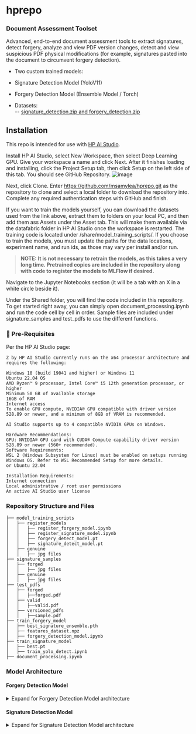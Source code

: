 # hprepo
 
### Document Assessment Toolset

Advanced, end-to-end document assessment tools to extract signatures, detect forgery, analyze and view PDF version changes, detect and view suspicious PDF physical modifications (for example, signatures pasted into the document to circumvent forgery detection).

- Two custom trained models:
 - Signature Detection Model (YoloV11)
 - Forgery Detection Model (Ensemble Model / Torch)

- Datasets:  
-- [signature_detection.zip and forgery_detection.zip](https://drive.google.com/drive/folders/1vsTLWSvGFWEsAqAYu8qpZ-VBWBY6AY1z?usp=sharingp:// "signature_detection.zip and forgery_detection.zip")



## Installation
This repo is intended for use with [HP AI Studio](https://zdocs.datascience.hp.com/downloads).

Install HP AI Studio, select New Workspace, then select Deep Learning GPU. Give your workspace a name and click Next. 
After it finishes loading and installing, click the Project Setup tab, then click Setup on the left side of this tab.  You should see GitHub Repository.
![image](https://github.com/user-attachments/assets/df905f70-f0e6-4d51-8133-1c31c06de862)

Next, click Clone. Enter https://github.com/msamylea/hprepo.git as the repository to clone and select a local folder to download the repository into.  Complete any required authentication steps with GitHub and finish.

If you want to train the models yourself, you can download the datasets used from the link above, extract them to folders on your local PC, and then add them ass Assets under the Asset tab.  This will make them available via the datafabric folder in HP AI Studio once the workspace is restarted. The training code is located under /share/model_training_scripts/.  If you choose to train the models, you must update the paths for the data locations, experiment name, and run ids, as those may vary per install and/or run.

> **NOTE: It is not necessary to retrain the models, as this takes a very long time.  Pretrained copies are included in the repository along with code to register the models to MLFlow if desired.**

Navigate to the Jupyter Notebooks section (it will be a tab with an X in a white circle beside it).  

Under the Shared folder, you will find the code included in this repository.  To get started right away, you can simply open document_processing.ipynb and run the code cell by cell in order.  Sample files are included under signature_samples and test_pdfs to use the different functions.


### :notebook: Pre-Requisites
Per the HP AI Studio page:
```
Z by HP AI Studio currently runs on the x64 processor architecture and requires the following:

Windows 10 (build 19041 and higher) or Windows 11
Ubuntu 22.04 OS
AMD Ryzen™ 9 processor, Intel Core™ i5 12th generation processor, or higher
Minimum 50 GB of available storage
16GB of RAM
Internet access
To enable GPU compute, NVIDIA® GPU compatible with driver version 528.89 or newer, and a minimum of 8GB of VRAM is recommended.

AI Studio supports up to 4 compatible NVIDIA GPUs on Windows.

Hardware Recommendations:
GPU: NVIDIA® GPU card with CUDA® Compute capability driver version 528.89 or newer (560+ recommended).
Software Requirements:
WSL 2 (Windows Subsystem for Linux) must be enabled on setups running Windows OS. Refer to WSL Recommended Setup for more details.
or Ubuntu 22.04

Installation Requirements:
Internet connection
Local administrative / root user permissions
An active AI Studio user license
```
  
### Repository Structure and Files

```
├── model_training_scripts
│   ├── register_models
│   │   ├── register_forgery_model.ipynb
│   │   ├── register_signature_model.ipynb
│   │   ├── forgery_detect_model.pt
│   │   ├── signature_detect_model.pt
│   ├── genuine
│   │   ├── jpg files
├── signature_samples
│   ├── forged
│   │   ├── jpg files
│   ├── genuine
│   │   ├── jpg files
├── test_pdfs
│   ├── forged
│   │   ├──forged.pdf
│   ├── valid
│   │   ├──valid.pdf
│   ├── versioned_pdfs
│   │   ├──sample.pdf
├── train_forgery_model
│   ├── best_signature_ensemble.pth
│   ├── features_dataset.npz
│   ├── forgery_detection_model.ipynb
├── train_signature_model
│   ├── best.pt
│   ├── train_yolo_detect.ipynb
├── document_processing.ipynb
```

### Model Architecture
#### Forgery Detection Model
<details>
<summary>Expand for Forgery Detection Model architecture</summary>
![forgery_detection onnx](https://github.com/user-attachments/assets/da9675ba-6cd1-43c4-844c-7fe330528e88)
</details>

#### Signature Detection Model
<details>
<summary>Expand for Signature Detection Model architecture</summary>
![sig_detect onnx](https://github.com/user-attachments/assets/bebb0332-acd2-4e5c-9caa-f2b355d06468)
</details>
